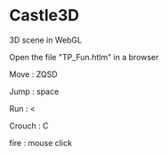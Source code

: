 # Castle3D
3D scene in WebGL

Open the file "TP_Fun.htlm" in a browser

Move : ZQSD

Jump : space

Run : <

Crouch : C

fire : mouse click
